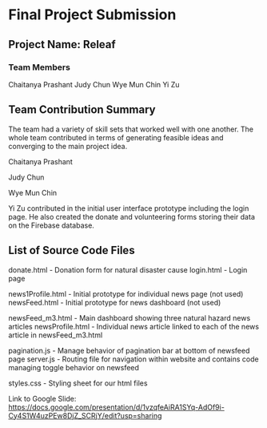 # Final Project Submission 

## Project Name: Releaf
### Team Members

Chaitanya Prashant
Judy Chun
Wye Mun Chin
Yi Zu

## Team Contribution Summary

The team had a variety of skill sets that worked well with one another. The whole team contributed in terms of generating feasible ideas and converging to the main project idea. 

Chaitanya Prashant


Judy Chun


Wye Mun Chin 


Yi Zu contributed in the initial user interface prototype including the login page. He also created the donate and volunteering forms storing their data on the Firebase database. 

## List of Source Code Files 

donate.html - Donation form for natural disaster cause 
login.html - Login page

news1Profile.html - Initial prototype for individual news page (not used)
newsFeed.html - Initial prototype for news dashboard (not used)

newsFeed_m3.html - Main dashboard showing three natural hazard news articles
newsProfile.html - Individual news article linked to each of the news article in newsFeed_m3.html

pagination.js - Manage behavior of pagination bar at bottom of newsfeed page
server.js - Routing file for navigation within website and contains code managing toggle behavior on newsfeed 

styles.css - Styling sheet for our html files

Link to Google Slide: https://docs.google.com/presentation/d/1vzqfeAiRA1SYq-AdOf9i-Cy4S1W4uzPEw8DjZ_SCRjY/edit?usp=sharing
